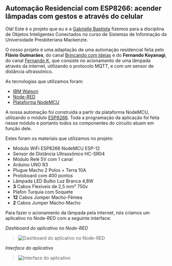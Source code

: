 <h2>Automação Residencial com ESP8266: acender lâmpadas com gestos e através do celular</h2>

Olá! Este é o projeto que eu e a [Gabrielle Baptista](https://github.com/theworldofbibi) fizemos para a disciplina de Objetos Inteligentes Conectados no curso de Sistemas de Informação da Universidade Presbiteriana Mackenzie.

O nosso projeto é uma adaptação de uma automação residencial feita pelo **Flávio Guimarães**, do canal [Brincando com Ideias](https://www.youtube.com/c/BrincandocomIdeias/featured) e do **Fernando Koyanagi**, do canal [Fernando K](https://www.youtube.com/c/FernandoKoyanagi/featured), que consiste no acionamento de uma lâmpada através da internet, utilizando o protocolo MQTT, e com um sensor de distância ultrassônico.

As tecnologias que utilizamos foram:
- [IBM Watson](https://cloud.ibm.com/developer/watson/documentation)
- [Node-RED](https://nodered.org/docs/)
- [Plataforma NodeMCU](https://nodemcu.readthedocs.io/en/release)

A nossa automação foi construída a partir da plataforma NodeMCU, utilizando o módulo [ESP8266](https://arduino-esp8266.readthedocs.io/en/latest). Toda a programação da aplicação foi feita nesse módulo e portanto todos os componentes do circuito atuam em função dele.

Estes foram os materiais que utilizamos no projeto:
- Módulo WiFi ESP8266 NodeMCU ESP-12
- Sensor de Distância Ultrassônico HC-SR04
- Módulo Relé 5V com 1 canal
- Arduino UNO R3
- Plugue Macho 2 Polos + Terra 10A
- Protoboard com 400 pontos
- Lâmpada LED Bulbo Luz Branca 4,8W
- **3** Cabos Flexíveis de 2,5 mm² 750v
- Plafon Turquia com Soquete
- **12** Cabos Jumper Macho-Fêmea
- **2** Cabos Jumper Macho-Macho

Para fazer o acionamento da lâmpada pela internet, nós criamos um aplicativo no Node-RED com a seguinte interface:

*Dashboard do aplicativo no Node-RED*
> ![Dashboard do aplicativo no Node-RED](https://raw.githubusercontent.com/abstrarthur/automacao_residencial/main/Dashboard%20Node-RED.png "Dashboard do aplicativo no Node-RED")

*Interface do aplicativo*
> ![Interface do aplicativo](https://raw.githubusercontent.com/abstrarthur/automacao_residencial/main/Interface%20do%20aplicativo.png "Interface do aplicativo")
